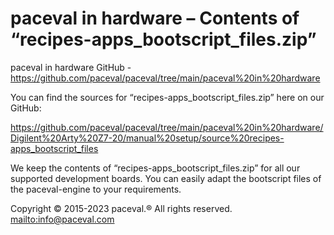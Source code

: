 # paceval in hardware – Contents of “recipes-apps_bootscript_files.zip”

paceval in hardware GitHub - https://github.com/paceval/paceval/tree/main/paceval%20in%20hardware

You can find the sources for “recipes-apps_bootscript_files.zip” here on our GitHub:

https://github.com/paceval/paceval/tree/main/paceval%20in%20hardware/Digilent%20Arty%20Z7-20/manual%20setup/source%20recipes-apps_bootscript_files

We keep the contents of “recipes-apps_bootscript_files.zip” for all our supported development boards. You can easily adapt the bootscript files of the paceval-engine to your requirements.

Copyright © 2015-2023 paceval.® All rights reserved.  
<mailto:info@paceval.com>
